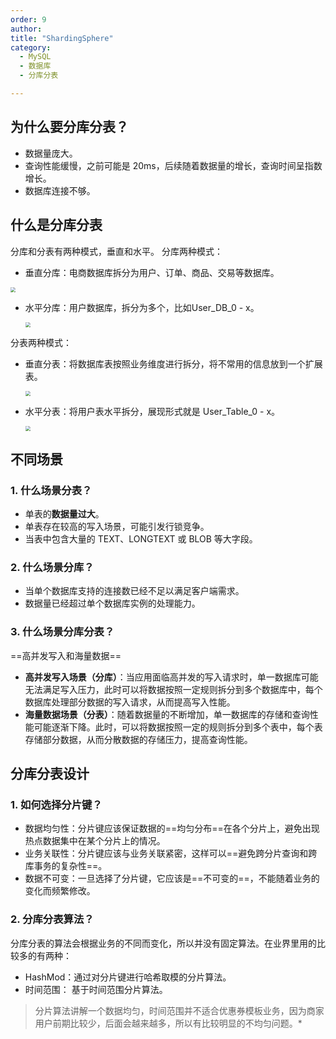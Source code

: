 ```yaml
---
order: 9
author: 
title: "ShardingSphere"
category:
  - MySQL 
  - 数据库
  - 分库分表

---
```


## 为什么要分库分表？

- 数据量庞大。
- 查询性能缓慢，之前可能是 20ms，后续随着数据量的增长，查询时间呈指数增长。
- 数据库连接不够。

## **什么是分库分表**

分库和分表有两种模式，垂直和水平。
分库两种模式：

- 垂直分库：电商数据库拆分为用户、订单、商品、交易等数据库。

<img src="https://qtp-1324720525.cos.ap-shanghai.myqcloud.com/blog/202502282233088.png" style="zoom:50%;" />

- 水平分库：用户数据库，拆分为多个，比如User_DB_0 - x。

  <img src="https://qtp-1324720525.cos.ap-shanghai.myqcloud.com/blog/202502282233254.png" style="zoom:50%;" />

分表两种模式：

- 垂直分表：将数据库表按照业务维度进行拆分，将不常用的信息放到一个扩展表。

  <img src="https://qtp-1324720525.cos.ap-shanghai.myqcloud.com/blog/202502282235975.png" style="zoom:50%;" />

- 水平分表：将用户表水平拆分，展现形式就是 User_Table_0 - x。

  <img src="https://qtp-1324720525.cos.ap-shanghai.myqcloud.com/blog/202502282236738.png" style="zoom:50%;" />

## 不同场景

### 1. 什么场景分表？

- 单表的**数据量过大**。
- 单表存在较高的写入场景，可能引发行锁竞争。
- 当表中包含大量的 TEXT、LONGTEXT 或 BLOB 等大字段。

### 2. 什么场景分库？

- 当单个数据库支持的连接数已经不足以满足客户端需求。
- 数据量已经超过单个数据库实例的处理能力。

### 3. 什么场景分库分表？

==高并发写入和海量数据==

- **高并发写入场景（分库）**：当应用面临高并发的写入请求时，单一数据库可能无法满足写入压力，此时可以将数据按照一定规则拆分到多个数据库中，每个数据库处理部分数据的写入请求，从而提高写入性能。
- **海量数据场景（分表）**：随着数据量的不断增加，单一数据库的存储和查询性能可能逐渐下降。此时，可以将数据按照一定的规则拆分到多个表中，每个表存储部分数据，从而分散数据的存储压力，提高查询性能。

## 分库分表设计

### 1. 如何选择分片键？

- 数据均匀性：分片键应该保证数据的==均匀分布==在各个分片上，避免出现热点数据集中在某个分片上的情况。
- 业务关联性：分片键应该与业务关联紧密，这样可以==避免跨分片查询和跨库事务的复杂性==。
- 数据不可变：一旦选择了分片键，它应该是==不可变的==，不能随着业务的变化而频繁修改。

### 2. 分库分表算法？

分库分表的算法会根据业务的不同而变化，所以并没有固定算法。在业界里用的比较多的有两种：

- HashMod：通过对分片键进行哈希取模的分片算法。
- 时间范围： 基于时间范围分片算法。

> 分片算法讲解一个数据均匀，时间范围并不适合优惠券模板业务，因为商家用户前期比较少，后面会越来越多，所以有比较明显的不均匀问题。*



